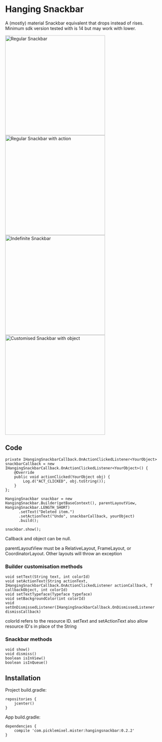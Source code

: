 # Hanging Snackbar

A (mostly) material Snackbar equivalent that drops instead of rises. Minimum sdk version tested with is 14 but may work with lower.

<img src="http://i.imgur.com/vyZgbph.gif" alt="Regular Snackbar" width="320"/>
<img src="http://i.imgur.com/rVmIgBa.gif" alt="Regular Snackbar with action" width="320"/>
<img src="http://i.imgur.com/qT2BttX.gif" alt="Indefinite Snackbar" width="320"/>
<img src="http://i.imgur.com/kK6PvQB.gif" alt="Customised Snackbar with object" width="320"/>

## Code

```
private IHangingSnackbarCallback.OnActionClickedListener<YourObject> snackbarCallback = new IHangingSnackbarCallback.OnActionClickedListener<YourObject>() {
    @Override
    public void actionClicked(YourObject obj) {
        Log.d("ACT_CLICKED", obj.toString());
    }
};

HangingSnackbar snackbar = new HangingSnackbar.Builder(getBaseContext(), parentLayoutView, HangingSnackbar.LENGTH_SHORT)
      .setText("Deleted item.")
      .setActionText("Undo", snackbarCallback, yourObject)
      .build();
      
snackbar.show();
```
Callback and object can be null.

parentLayoutView must be a RelativeLayout, FrameLayout, or CoordinatorLayout. Other layouts will throw an exception

### Builder customisation methods
```
void setText(String text, int colorId)
void setActionText(String actionText, IHangingSnackbarCallback.OnActionClickedListener actionCallback, T callbackObject, int colorId)
void setTextTypeface(Typeface typeface)
void setBackgroundColor(int colorId)
void setOnDismissedListener(IHangingSnackbarCallback.OnDismissedListener dismissCallback)
```
colorId refers to the resource ID.
setText and setActionText also allow resource ID's in place of the String

### Snackbar methods
```
void show()
void dismiss()
boolean isInView()
boolean isInQueue()
```

## Installation
Project build.gradle:
```
repositories {
    jcenter()
}
```

App build.gradle:
```
dependencies {
    compile 'com.picklemixel.mister:hangingsnackbar:0.2.2'
}
```
